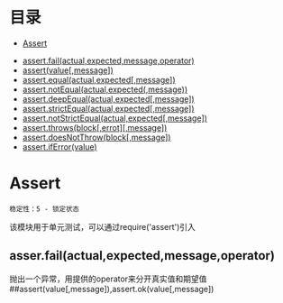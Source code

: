 # 目录
+ [Assert]()
 - [assert.fail(actual,expected,message,operator)]()
 - [assert(value[,message])]()
 - [assert.equal(actual,expected[,message])]()
 - [assert.notEqual(actual,expected(,message))]()
 - [assert.deepEqual(actual,expected[,message])]()
 - [assert.strictEqual(actual,expected[,message])]()
 - [assert.notStrictEqual(actual,expected[,message])]()
 - [assert.throws(block[,errot][,message])]()
 - [assert.doesNotThrow(block[,message])]()
 - [assert.ifError(value)]()

# Assert
    稳定性：5 - 锁定状态
该模块用于单元测试，可以通过require('assert')引入
## asser.fail(actual,expected,message,operator)
抛出一个异常，用提供的operator来分开真实值和期望值
##assert(value[,message]),assert.ok(value[,message])

